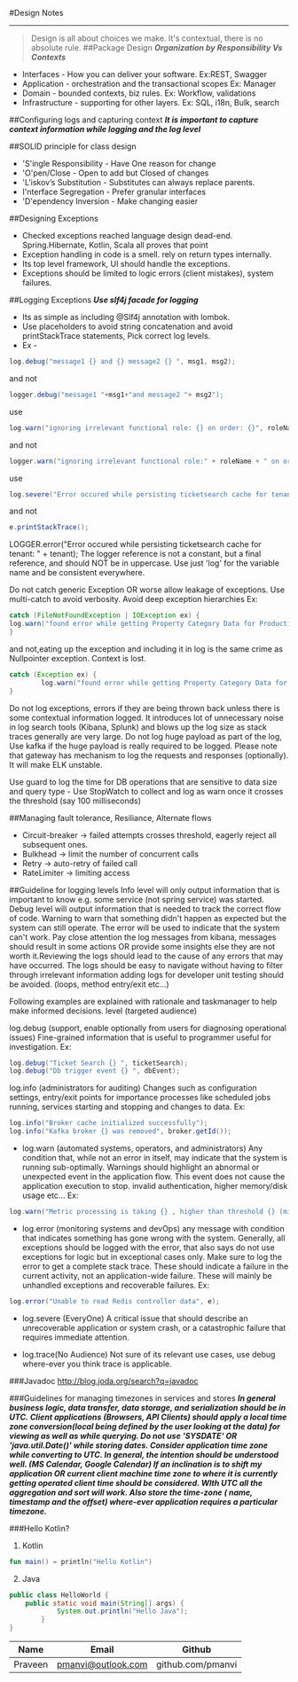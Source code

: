 #Design Notes
***
> Design is all about choices we make. It's contextual, there is no absolute rule.
##Package Design
**_Organization by Responsibility Vs Contexts_**
* Interfaces - How you can deliver your software.
Ex:REST, Swagger
* Application - orchestration and the transactional scopes Ex: <some>Manager
* Domain - bounded contexts, biz rules. Ex: Workflow, validations
* Infrastructure - supporting for other layers.
Ex: SQL, i18n, Bulk, search

##Configuring logs and capturing context 
**_It is important to capture context information while logging and the log level_**

##SOLID principle for class design
- 'S'ingle Responsibility - Have One reason for change
- 'O'pen/Close -  Open to add but Closed of changes
- 'L'iskov’s Substitution - Substitutes can always replace parents.
- I'nterface Segregation - Prefer granular interfaces
- 'D'ependency Inversion -  Make changing easier

##Designing Exceptions
* Checked exceptions reached language design dead-end. Spring.Hibernate, Kotlin, Scala all proves that point
* Exception handling in code is a smell. rely on return types internally. 
* Its top level framework, UI should handle the exceptions. 
* Exceptions should be limited to logic errors (client mistakes), system failures.

##Logging Exceptions
**_Use slf4j facade for logging_**
* Its as simple as including @Slf4j annotation with lombok.
* Use placeholders to avoid string concatenation and avoid printStackTrace statements, Pick correct log levels.
* Ex -
```Java
log.debug("message1 {} and {} message2 {} ", msg1, msg2);
```
and not
```Java
logger.debug("message1 "+msg1+"and message2 "+ msg2");
```
use
```Java
log.warn("ignoring irrelevant functional role: {} on order: {}", roleName, t.getOrder().getSalesOrderId());
```
and not
```Java
logger.warn("ignoring irrelevant functional role:" + roleName + " on order:" + t.getOrder().getSalesOrderId());
```
use
```Java
log.severe("Error occured while persisting ticketsearch cache for tenant: {} ", tenant, e);
```
and not
```Java
e.printStackTrace();
```

LOGGER.error("Error occured while persisting ticketsearch cache for tenant: " + tenant);
The logger reference is not a constant, but a final reference, and should NOT be in uppercase.  Use just 'log' for the variable name and be consistent everywhere.

Do not catch generic Exception OR worse allow leakage of exceptions. Use multi-catch to avoid verbosity. Avoid deep exception hierarchies
Ex:
```Java
catch (FileNotFoundException | IOException ex) {
log.warn("found error while getting Property Category Data for Production System", ex);
}
```
and not,eating up the exception and including it in log is the same crime as Nullpointer exception. Context is lost.
```Java
catch (Exception ex) {
        log.warn("found error while getting Property Category Data for Production System");
}
```
Do not log exceptions, errors if they are being thrown back unless there is some contextual information logged. It introduces lot of unnecessary noise in log search tools (Kibana, Splunk) and blows up the log size as stack traces generally are very large.
Do not log huge payload as part of the log, Use kafka if the huge payload is really required to be logged. Please note that gateway has mechanism to log the requests and responses (optionally). It will make ELK unstable.

Use guard to log the time for DB operations that are sensitive to data size and query type - Use StopWatch to collect and log as warn once it crosses the threshold (say 100 milliseconds)

##Managing fault tolerance, Resiliance, Alternate flows
- Circuit-breaker -> failed attempts crosses threshold, eagerly reject all subsequent ones.
- Bulkhead  -> limit the number of concurrent calls
- Retry -> auto-retry of failed call
- RateLimiter -> limiting access

##Guideline for logging levels
Info level will only output information that is important to know e.g. some service (not spring service) was started.
Debug level will output information that is needed to track the correct flow of code.
Warning to warn that something didn't happen as expected but the system can still operate.
The error will be used to indicate that the system can't work.
Pay close attention the log messages from kibana, messages should result in some actions OR provide some insights else they are not worth it.Reviewing the logs should lead to the cause of any errors that may have occurred. The logs should be easy to navigate without having to filter through irrelevant information adding logs for developer unit testing should be avoided. (loops, method entry/exit etc...)

Following examples are explained with rationale and taskmanager to help make informed decisions.
level (targeted audience)

log.debug (support, enable optionally from users for diagnosing operational issues)
Fine-grained information that is useful to programmer useful for investigation.
Ex:
```Java
log.debug("Ticket Search {} ", ticketSearch);
log.debug("Db trigger event {} ", dbEvent);
```
log.info (administrators for auditing)
Changes such as configuration settings, entry/exit points for importance processes like scheduled jobs running, services starting and stopping and changes to data.
Ex:
```Java
log.info("Broker cache initialized successfully");
log.info("Kafka broker {} was removed", broker.getId());
```
* log.warn (automated systems, operators, and administrators)
Any condition that, while not an error in itself, may indicate that the system is running sub-optimally. Warnings should highlight an abnormal or unexpected event in the application flow. This event does not cause the application execution to stop. invalid authentication, higher memory/disk usage etc...
Ex:
```Java
log.warn("Metric processing is taking {} , higher than threshold {} (millis)", processedTime, THRESHOLD_PREDEFINED_TIME );
```
  
* log.error (monitoring systems and devOps)
any message with condition that indicates something has gone wrong with the system. Generally, all exceptions should be logged with the error, that also says do not use exceptions for logic but in exceptional cases only.
Make sure to log the error to get a complete stack trace. These should indicate a failure in the current activity, not an application-wide failure. These will mainly be unhandled exceptions and recoverable failures.
Ex:
```Java
log.error("Unable to read Redis controller data", e);
```
* log.severe (EveryOne)
A critical issue that should describe an unrecoverable application or system crash, or a catastrophic failure that requires immediate attention.

* log.trace(No Audience)
Not sure of its relevant use cases, use debug where-ever you think trace is applicable.

###Javadoc
http://blog.joda.org/search?q=javadoc

###Guidelines for managing timezones in services and stores
**_In general business logic, data transfer, data storage, and serialization should be in UTC. Client applications (Browsers, API Clients) should apply a local time zone conversion(local being defined by the user looking at the data) for viewing as well as while querying. Do not use 'SYSDATE' OR 'java.util.Date()' while storing dates. Consider application time zone while converting to UTC. In general, the intention should be understood well. (MS Calendar, Google Calendar) If an inclination is to shift my application OR current client machine time zone to where it is currently getting operated client time should be considered. WIth UTC all the aggregation and sort will work. Also store the time-zone ( name, timestamp and the offset) where-ever application requires a particular timezone._**


###Hello Kotlin?
1. Kotlin 
```Kotlin
fun main() = println("Hello Kotlin")
```
2. Java
```Java
public class HelloWorld {
    public static void main(String[] args) {
            System.out.println("Hello Java");
        }
}
```
|Name |Email|Github|
|----|-----|-------|  
|Praveen | pmanvi@outlook.com | github.com/pmanvi |




